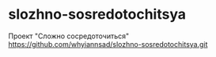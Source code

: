 # slozhno-sosredotochitsya
Проект "Сложно сосредоточиться"
https://github.com/whyiannsad/slozhno-sosredotochitsya.git
